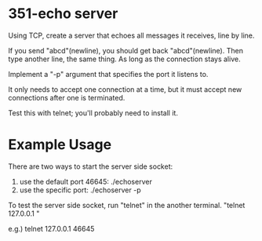 # 351-echo server
Using TCP, create a server that echoes all messages it receives, line by line.

If you send "abcd"(newline), you should get back "abcd"(newline). Then type another line, the same thing. As long as the connection stays alive. 

Implement a "-p" argument that specifies the port it listens to.

It only needs to accept one connection at a time, but it must accept new connections after one is terminated.

Test this with telnet; you'll probably need to install it.

# Example Usage
There are two ways to start the server side socket:

1. use the default port 46645: ./echoserver
2. use the specific port: ./echoserver -p <port number>

To test the server side socket, run "telnet" in the another terminal. "telnet 127.0.0.1 <port number>"

e.g.) telnet 127.0.0.1 46645
